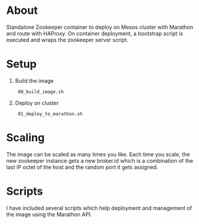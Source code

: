 # About
Standalone Zookeeper container to deploy on Mesos cluster with Marathon and route with HAProxy.
On container deployment, a bootstrap script is executed and wraps the zookeeper server script.

# Setup
1. Build the image

        00_build_image.sh

2. Deploy on cluster

        01_deploy_to_marathon.sh

# Scaling
The image can be scaled as many times you like. Each time you scale, the new zookeeper instance gets a new broker.id which is a combination of the last IP
octet of the host and the random port it gets assigned.

# Scripts
I have included several scripts which help deployment and management of the image using the Marathon API.
